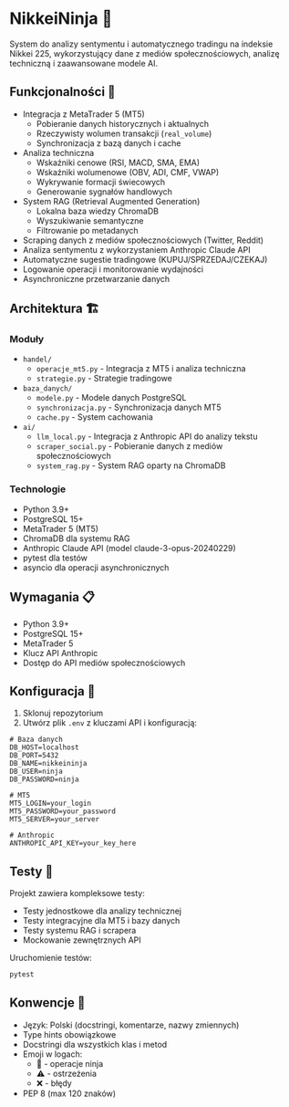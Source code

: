 # NikkeiNinja 🥷

System do analizy sentymentu i automatycznego tradingu na indeksie Nikkei 225, wykorzystujący dane z mediów społecznościowych, analizę techniczną i zaawansowane modele AI.

## Funkcjonalności 🚀

- Integracja z MetaTrader 5 (MT5)
  - Pobieranie danych historycznych i aktualnych
  - Rzeczywisty wolumen transakcji (`real_volume`)
  - Synchronizacja z bazą danych i cache
- Analiza techniczna
  - Wskaźniki cenowe (RSI, MACD, SMA, EMA)
  - Wskaźniki wolumenowe (OBV, ADI, CMF, VWAP)
  - Wykrywanie formacji świecowych
  - Generowanie sygnałów handlowych
- System RAG (Retrieval Augmented Generation)
  - Lokalna baza wiedzy ChromaDB
  - Wyszukiwanie semantyczne
  - Filtrowanie po metadanych
- Scraping danych z mediów społecznościowych (Twitter, Reddit)
- Analiza sentymentu z wykorzystaniem Anthropic Claude API
- Automatyczne sugestie tradingowe (KUPUJ/SPRZEDAJ/CZEKAJ)
- Logowanie operacji i monitorowanie wydajności
- Asynchroniczne przetwarzanie danych

## Architektura 🏗️

### Moduły

- `handel/`
  - `operacje_mt5.py` - Integracja z MT5 i analiza techniczna
  - `strategie.py` - Strategie tradingowe
- `baza_danych/`
  - `modele.py` - Modele danych PostgreSQL
  - `synchronizacja.py` - Synchronizacja danych MT5
  - `cache.py` - System cachowania
- `ai/`
  - `llm_local.py` - Integracja z Anthropic API do analizy tekstu
  - `scraper_social.py` - Pobieranie danych z mediów społecznościowych
  - `system_rag.py` - System RAG oparty na ChromaDB

### Technologie

- Python 3.9+
- PostgreSQL 15+
- MetaTrader 5 (MT5)
- ChromaDB dla systemu RAG
- Anthropic Claude API (model claude-3-opus-20240229)
- pytest dla testów
- asyncio dla operacji asynchronicznych

## Wymagania 📋

- Python 3.9+
- PostgreSQL 15+
- MetaTrader 5
- Klucz API Anthropic
- Dostęp do API mediów społecznościowych

## Konfiguracja 🔧

1. Sklonuj repozytorium
2. Utwórz plik `.env` z kluczami API i konfiguracją:
```
# Baza danych
DB_HOST=localhost
DB_PORT=5432
DB_NAME=nikkeininja
DB_USER=ninja
DB_PASSWORD=ninja

# MT5
MT5_LOGIN=your_login
MT5_PASSWORD=your_password
MT5_SERVER=your_server

# Anthropic
ANTHROPIC_API_KEY=your_key_here
```

## Testy 🧪

Projekt zawiera kompleksowe testy:
- Testy jednostkowe dla analizy technicznej
- Testy integracyjne dla MT5 i bazy danych
- Testy systemu RAG i scrapera
- Mockowanie zewnętrznych API

Uruchomienie testów:
```bash
pytest
```

## Konwencje 📝

- Język: Polski (docstringi, komentarze, nazwy zmiennych)
- Type hints obowiązkowe
- Docstringi dla wszystkich klas i metod
- Emoji w logach:
  - 🥷 - operacje ninja
  - ⚠️ - ostrzeżenia
  - ❌ - błędy
- PEP 8 (max 120 znaków) 